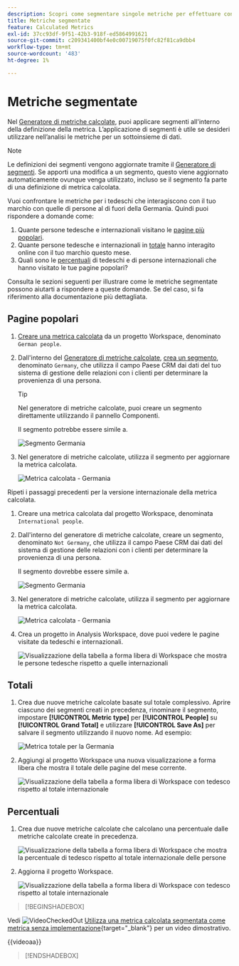 ```yaml
---
description: Scopri come segmentare singole metriche per effettuare confronti di metriche all’interno della stessa visualizzazione.
title: Metriche segmentate
feature: Calculated Metrics
exl-id: 37cc93df-9f51-42b3-918f-ed5864991621
source-git-commit: c209341400bf4e0c00719075f0fc82f81ca9dbb4
workflow-type: tm+mt
source-wordcount: '483'
ht-degree: 1%

---
```


# Metriche segmentate

Nel [Generatore di metriche calcolate](cm-build-metrics.md#definition-builder), puoi applicare segmenti all&#39;interno della definizione della metrica. L’applicazione di segmenti è utile se desideri utilizzare nell’analisi le metriche per un sottoinsieme di dati.

>[!NOTE]
>
>Le definizioni dei segmenti vengono aggiornate tramite il [Generatore di segmenti](/help/components/segments/seg-builder.md). Se apporti una modifica a un segmento, questo viene aggiornato automaticamente ovunque venga utilizzato, incluso se il segmento fa parte di una definizione di metrica calcolata.
>

Vuoi confrontare le metriche per i tedeschi che interagiscono con il tuo marchio con quelle di persone al di fuori della Germania. Quindi puoi rispondere a domande come:

1. Quante persone tedesche e internazionali visitano le [pagine più popolari](#popular-pages).
1. Quante persone tedesche e internazionali in [totale](#totals) hanno interagito online con il tuo marchio questo mese.
1. Quali sono le [percentuali](#percentages) di tedeschi e di persone internazionali che hanno visitato le tue pagine popolari?

Consulta le sezioni seguenti per illustrare come le metriche segmentate possono aiutarti a rispondere a queste domande. Se del caso, si fa riferimento alla documentazione più dettagliata.

## Pagine popolari

1. [Creare una metrica calcolata](cm-workflow.md) da un progetto Workspace, denominato `German people`.
1. Dall&#39;interno del [Generatore di metriche calcolate](cm-build-metrics.md), [crea un segmento](/help/components/segments/seg-builder.md), denominato `Germany`, che utilizza il campo Paese CRM dai dati del tuo sistema di gestione delle relazioni con i clienti per determinare la provenienza di una persona.

   >[!TIP]
   >
   >Nel generatore di metriche calcolate, puoi creare un segmento direttamente utilizzando il pannello Componenti.
   >   

   Il segmento potrebbe essere simile a.

   ![Segmento Germania](assets/filter-germany.png)

1. Nel generatore di metriche calcolate, utilizza il segmento per aggiornare la metrica calcolata.

   ![Metrica calcolata - Germania](assets/calculated-metric-germany.png)

Ripeti i passaggi precedenti per la versione internazionale della metrica calcolata.

1. Creare una metrica calcolata dal progetto Workspace, denominata `International people`.
1. Dall&#39;interno del generatore di metriche calcolate, creare un segmento, denominato `Not Germany`, che utilizza il campo Paese CRM dai dati del sistema di gestione delle relazioni con i clienti per determinare la provenienza di una persona.

   Il segmento dovrebbe essere simile a.

   ![Segmento Germania](assets/filter-not-germany.png)

1. Nel generatore di metriche calcolate, utilizza il segmento per aggiornare la metrica calcolata.

   ![Metrica calcolata - Germania](assets/calculated-metric-notgermany.png)


1. Crea un progetto in Analysis Workspace, dove puoi vedere le pagine visitate da tedeschi e internazionali.

   ![Visualizzazione della tabella a forma libera di Workspace che mostra le persone tedesche rispetto a quelle internazionali](assets/workspace-german-vs-international.png)


## Totali

1. Crea due nuove metriche calcolate basate sul totale complessivo. Aprire ciascuno dei segmenti creati in precedenza, rinominare il segmento, impostare **[!UICONTROL Metric type]** per **[!UICONTROL People]** su **[!UICONTROL Grand Total]** e utilizzare **[!UICONTROL Save As]** per salvare il segmento utilizzando il nuovo nome. Ad esempio:

   ![Metrica totale per la Germania](assets/calculated-metric-germany-total.png)

1. Aggiungi al progetto Workspace una nuova visualizzazione a forma libera che mostra il totale delle pagine del mese corrente.

   ![Visualizzazione della tabella a forma libera di Workspace con tedesco rispetto al totale internazionale](assets/workspace-german-vs-international-totals.png)


## Percentuali

1. Crea due nuove metriche calcolate che calcolano una percentuale dalle metriche calcolate create in precedenza.

   ![Visualizzazione della tabella a forma libera di Workspace che mostra la percentuale di tedesco rispetto al totale internazionale delle persone](assets/calculated-metric-germany-total-percentage.png)


1. Aggiorna il progetto Workspace.

   ![Visualizzazione della tabella a forma libera di Workspace con tedesco rispetto al totale internazionale](assets/workspace-german-vs-international-totals-percentage.png)



>[!BEGINSHADEBOX]

Vedi ![VideoCheckedOut](/help/assets/icons/VideoCheckedOut.svg) [Utilizza una metrica calcolata segmentata come metrica senza implementazione](https://video.tv.adobe.com/v/41662?captions=ita&quality=12&learn=on){target="_blank"} per un video dimostrativo.

{{videoaa}}

>[!ENDSHADEBOX]

